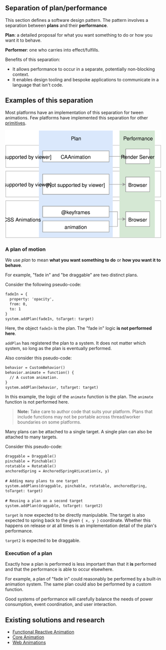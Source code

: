 ## Separation of plan/performance

This section defines a software design pattern. The pattern involves a separation between **plans** and their **performance**.

**Plan**: a detailed proposal for what you want something to do or how you want it to behave.

**Performer**: one who carries into effect/fulfills.

Benefits of this separation:

- It allows performance to occur in a separate, potentially non-blocking context.
- It enables design tooling and bespoke applications to communicate in a language that isn't code.

## Examples of this separation

Most platforms have an implementation of this separation for tween animations. Few platforms have implemented this separation for other [primitives](../primitives.md).

![](../_assets/PatternMatches.svg)

### A plan of motion

We use *plan* to mean **what you want something to do** or **how you want it to behave**.

For example, "fade in" and "be draggable" are two distinct plans.

Consider the following pseudo-code:

    fadeIn = {
      property: 'opacity',
      from: 0,
      to: 1
    }
    system.addPlan(fadeIn, toTarget: target)

Here, the object `fadeIn` is the plan. The "fade in" logic **is not performed here**.

`addPlan` has registered the plan to a system. It does not matter which system, so long as the plan is eventually performed.

Also consider this pseudo-code:

    behavior = CustomBehavior()
    behavior.animate = function() {
      // A custom animation.
    }
    system.addPlan(behavior, toTarget: target)

In this example, the logic of the `animate` function is the plan. The `animate` function is not performed here.

> **Note:** Take care to author code that suits your platform. Plans that include functions may not be portable across thread/worker boundaries on some platforms.

Many plans can be attached to a single target. A single plan can also be attached to many targets.

Consider this pseudo-code:

    draggable = Draggable()
    pinchable = Pinchable()
    rotatable = Rotatable()
    anchoredSpring = AnchoredSpringAtLocation(x, y)
    
    # Adding many plans to one target
    system.addPlans(draggable, pinchable, rotatable, anchoredSpring, toTarget: target)
    
    # Reusing a plan on a second target
    system.addPlan(draggable, toTarget: target2)

`target` is now expected to be directly manipulable. The target is also expected to spring back to the given `{ x, y }` coordinate. Whether this happens on release or at all times is an implementation detail of the plan's performance.

`target2` is expected to be draggable.

### Execution of a plan

Exactly how a plan is performed is less important than that it **is** performed and that the performance is able to occur elsewhere.

For example, a plan of "fade in" could reasonably be performed by a built-in animation system. The same plan could also be performed by a custom function.

Good systems of performance will carefully balance the needs of power consumption, event coordination, and user interaction.

## Existing solutions and research

- [Functional Reactive Animation](http://haskell.cs.yale.edu/wp-content/uploads/2011/02/icfp97.pdf)
- [Core Animation](https://developer.apple.com/library/ios/documentation/Cocoa/Conceptual/CoreAnimation_guide/CoreAnimationBasics/CoreAnimationBasics.html)
- [Web Animations](https://w3c.github.io/web-animations/)

<!--

LGTM:
- appsforartists
- featherless
- larche
- markwei

-->
